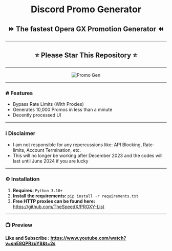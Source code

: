 <h1 align="center">Discord Promo Generator</h1>
<h2 align="center">⏩ The fastest Opera GX Promotion Generator ⏪</h2>

---

<h2 align="center">⭐ Please Star This Repository ⭐</h2>

---

<div align="center">
<img src="https://github.com/S3verity/Discord-Promo-Generator/assets/154714924/c3b4bc73-6adb-4c63-8120-203ba0da0ca7" alt="Promo Gen">
</div>

---

### 🔥 Features
- Bypass Rate Limits (With Proxies)
- Generates 10,000 Promos in less than a minute
- Decently processed UI

---

### ℹ️ Disclaimer
- I am not responsible for any repercussions like: API Blocking, Rate-limits, Account Termination, etc.
- This will no longer be working after December 2023 and the codes will last until June 2024 if you are lucky

---

### ⚙️ Installation
1. **Requires:** `Python 3.10+`
2. **Install the requirements:** `pip install -r requirements.txt`
3. **Free HTTP proxies can be found here:** https://github.com/TheSpeedX/PROXY-List

---

### 📺 Preview
<p><b>Like and Subscribe : <a href="https://www.youtube.com/watch?v=snE8QPRzuY8&t=2s" target="_blank">https://www.youtube.com/watch?v=snE8QPRzuY8&t=2s</a></b></p>
